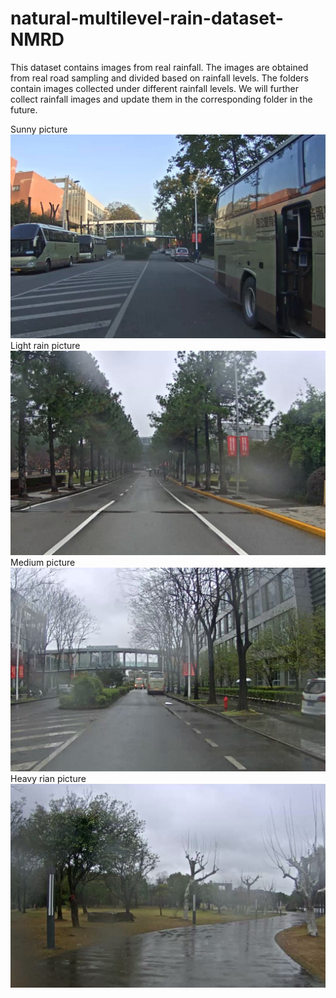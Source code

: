 # natural-multilevel-rain-dataset-NMRD
This dataset contains images from real rainfall. The images are obtained from real road sampling and divided based on rainfall levels.
The folders contain images collected under different rainfall levels. We will further collect rainfall images and update them in the corresponding folder in the future.

Sunny picture
![image text](https://github.com/raydison/natural-multilevel-rain-dataset-NMRD/blob/main/no_rain/00001.jpg "no rain picture")
Light rain picture
![image text](https://github.com/raydison/natural-multilevel-rain-dataset-NMRD/blob/main/light/00001.jpg "light rain picture")
Medium picture
![image text](https://github.com/raydison/natural-multilevel-rain-dataset-NMRD/blob/main/medium/00001.jpg "light rain picture")
Heavy rian picture
![image text](https://github.com/raydison/natural-multilevel-rain-dataset-NMRD/blob/main/heavy/00001.jpg "light rain picture")

